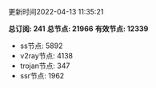 更新时间2022-04-13 11:35:21

**总订阅: 241**
**总节点: 21966**
**有效节点: 12339**
- ss节点: 5892
- v2ray节点: 4138
- trojan节点: 347
- ssr节点: 1962
